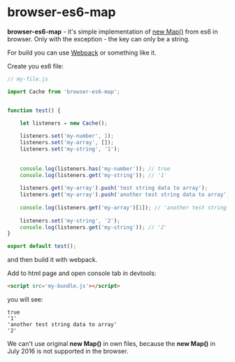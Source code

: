 # browser-es6-map

**browser-es6-map** - it's simple implementation of [new Map()](https://developer.mozilla.org/en/docs/Web/JavaScript/Reference/Global_Objects/Map) from es6 in browser.
Only with the exception - the key can only be a string.

For build you can use [Webpack](https://webpack.github.io/) or something like it.

Create you es6 file:
``` js
// my-file.js

import Cache from 'browser-es6-map';


function test() {

    let listeners = new Cache();
    
    listeners.set('my-number', 1);
    listeners.set('my-array', []);
    listeners.set('my-string', '1');
    
    
    console.log(listeners.has('my-number')); // true
    console.log(listeners.get('my-string')); // '1'
    
    listeners.get('my-array').push('test string data to array');
    listeners.get('my-array').push('another test string data to array');
    
    console.log(listeners.get('my-array')[1]); // 'another test string data to array'
    
    listeners.set('my-string', '2');
    console.log(listeners.get('my-string')); // '2'
}

export default test();

```

and then build it with webpack.

Add to html page and open console tab in devtools:
``` html
<script src='my-bundle.js'></script>
```

you will see:
```
true
'1'
'another test string data to array'
'2'
```


We can't use original **new Map()** in own files, because the **new Map()** in July 2016 is not supported in the browser.